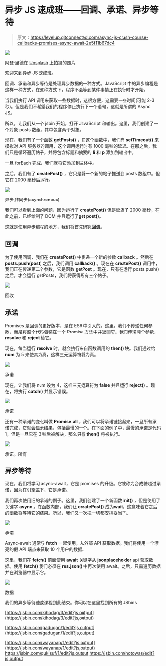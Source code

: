 # 异步 JS 速成班——回调、承诺、异步等待

> 原文：<https://levelup.gitconnected.com/async-js-crash-course-callbacks-promises-async-await-2e5f11b67dc4>

![](img/cc8f158e641c527e83a5e161395d25c6.png)

阿瑟·里德在 [Unsplash](https://unsplash.com/s/photos/linux?utm_source=unsplash&utm_medium=referral&utm_content=creditCopyText) 上拍摄的照片

欢迎来到异步 JS 速成班。

回调、承诺和异步等待是处理异步数据的一种方式。JavaScript 中的异步编程是这样一种方式，在这种方式下，程序不会等到某件事情正在执行时才开始。

当我们执行 API 调用来获取一些数据时，这很方便，这需要一些时间(可能 2-3 秒)。但是我们不希望我们的程序停止执行下一个语句，这就是所谓的 Async JS。

所以，让我们从一个 jsbin 开始，打开 JavaScript 和输出。这里，我们创建了一个对象 posts 数组，其中包含两个对象。

现在，我们有了一个函数 **getPosts()** ，在这个函数中，我们有 **setTimeout()** 来模拟对 API 服务器的调用，这个调用运行时有 1000 毫秒的延迟。在那之后，我们只是循环遍历帖子，并将包含标题和摘要的 **li** 和 **p** 添加到输出中。

一旦 forEach 完成，我们就将它添加到主体中。

之后，我们有了 **createPost()** ，它只是将一个新的帖子推送到 posts 数组中。但它在 2000 毫秒后运行。

![](img/8c5d2d203e433d70ea32ca3bc88be571.png)

异步ˌ非同步(asynchronous)

我们可以看到上面的问题，因为运行了 **createPost()** 但是延迟了 2000 毫秒，在此之前，已经绘制了 DOM 并且运行了**get post()**。

这就是使用异步编程的地方，我们将首先研究**回调**。

## **回调**

为了使用回调，我们在 **createPost()** 中传递一个新的参数 **callback** 。然后在 **posts.push(post)** 之后，我们调用 **callback()** 。现在在 **createPost()** 调用中，我们正在传递第二个参数，它是函数 **getPost** 。现在，只有在运行 posts.push()之后，才会运行 getPosts，我们将获得所有三个帖子。

![](img/64748b21180cfdf6fc335d4bfc82f1f4.png)

回收

## **承诺**

Promises 是回调的更好版本，是在 ES6 中引入的。这里，我们不传递任何参数，而是将整个代码包装在一个 Promise 方法中并返回它。我们传递两个参数， **resolve** 和 **reject** 给它。

现在，每当运行 **resolve** 时，就会执行来自函数调用的 **then()** 块。我们通过给 **num** 为 5 来使其为真，这样三元运算符将为真。

![](img/7281297f53540721be23c5afe62b5160.png)

承诺

现在，让我们将 num 设为 4，这样三元运算符为 **false** 并且运行 **reject()** 。现在，将执行 **catch()** 并显示错误。

![](img/057ffb9086a88134c5bb0f0bb2e0196b.png)

承诺

还有一种承诺的变化叫做 **Promise.all** ，我们可以将承诺链接起来，一旦所有承诺完成，它就会显示结果，包括最慢的一个。在下面的例子中，最慢的承诺是代码 1，但是一旦它在 3 秒后被解决，那么只有 **then()** 将被执行。

![](img/908ee0008ed4a5ac233bedac5e58f674.png)

承诺。所有

## 异步等待

现在，我们将学习 async-await，它是 promises 的升级。它被称为合成糖超过承诺，因为在引擎盖下，它是承诺。

我们再次使用旧的承诺的例子。这里，我们创建了一个新函数 **init()** ，但是使用了关键字 **async** 。在函数内部，我们让 **createPost()** 成为**wait**。这意味着它之后的函数将等待它的结果。所以，我们又一次把一切都安排妥当了。

![](img/e20c3cd28c54249634e445aa4851bb19.png)

承诺

Async-await 通常与 **fetch** 一起使用，从外部 API 获取数据。我们将使用一个漂亮的假 API 端点来获取 10 个用户的数据。

这里，我们在 **fetch()** 前面使用 **await** 关键字从 **jsonplaceholder** api 获取数据。使用 **fetch()** 我们必须在 **res.json()** 中再次使用 await。之后，只需遍历数据并在浏览器中显示它。

![](img/02e4b273bce1c1a3cee482d0572b857b.png)

数据

我们的异步等待速成课程到此结束。你可以在这里找到所有的 JSbins

[https://jsbin.com/kihodag/3/edit?js,output](https://jsbin.com/kihodag/3/edit?js,output)

[https://jsbin.com/gadugan/1/edit?js,output](https://jsbin.com/gadugan/1/edit?js,output)

[https://jsbin.com/wayanap/1/edit?js,output](https://jsbin.com/wayanap/1/edit?js,output)
https://jsbin.com/qukisuf/1/edit?js,output
https://jsbin.com/notowas/edit?js,output